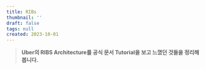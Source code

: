 ```yaml
---
title: RIBs
thumbnail: ''
draft: false
tags: null
created: 2023-10-01
---
```



 > 
 > **Uber의 RIBS Architecture를 공식 문서 Tutorial을 보고 느꼈던 것들을 정리해봅니다.**

